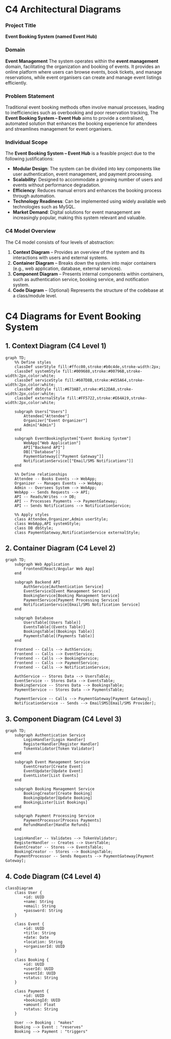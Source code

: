 # C4 Architectural Diagrams

### Project Title
**Event Booking System (named Event Hub)**

### Domain
**Event Management**
The system operates within the **event management** domain, facilitating the organization and booking of events. It provides an online platform where users can browse events, book tickets, and manage reservations, while event organisers can create and manage event listings efficiently.

### Problem Statement
Traditional event booking methods often involve manual processes, leading to inefficiencies such as overbooking and poor reservation tracking, The **Event Booking System – Event Hub** aims to provide a centralised, automated solution that enhances the booking experience for attendees and streamlines management for event organisers.

### Individual Scope
The **Event Booking System – Event Hub** is a feasible project due to the following justifications:
- **Modular Design**: The system can be divided into key components like user authentication, event management, and payment processing.
- **Scalability**: Designed to accommodate a growing number of users and events without performance degradation.
- **Efficiency**: Reduces manual errors and enhances the booking process through automation.
- **Technology Readiness**: Can be implemented using widely available web technologies such as MySQL.
- **Market Demand**: Digital solutions for event management are increasingly popular, making this system relevant and valuable.


### C4 Model Overview
The C4 model consists of four levels of abstraction:
1. **Context Diagram** – Provides an overview of the system and its interactions with users and external systems.
2. **Container Diagram** – Breaks down the system into major containers (e.g., web application, database, external services).
3. **Component Diagram** – Presents internal components within containers, such as authentication service, booking service, and notification system.
4. **Code Diagram** – (Optional) Represents the structure of the codebase at a class/module level.

# C4 Diagrams for Event Booking System

## 1. Context Diagram (C4 Level 1)

```mermaid
graph TD;
    %% Define styles
    classDef userStyle fill:#ffcc00,stroke:#b0c4de,stroke-width:2px;
    classDef systemStyle fill:#009688,stroke:#00796B,stroke-width:2px,color:white;
    classDef serviceStyle fill:#607D8B,stroke:#455A64,stroke-width:2px,color:white;
    classDef dbStyle fill:#673AB7,stroke:#512DA8,stroke-width:2px,color:white;
    classDef externalStyle fill:#FF5722,stroke:#E64A19,stroke-width:2px,color:white;
    
    subgraph Users["Users"]
        Attendee["Attendee"]
        Organizer["Event Organizer"]
        Admin["Admin"]
    end
    
    subgraph EventBookingSystem["Event Booking System"]
        WebApp["Web Application"]
        API["Backend API"]
        DB[("Database")]
        PaymentGateway[["Payment Gateway"]]
        NotificationService[["Email/SMS Notifications"]]
    end
    
    %% Define relationships
    Attendee -- Books Events --> WebApp;
    Organizer -- Manages Events --> WebApp;
    Admin -- Oversees System --> WebApp;
    WebApp -- Sends Requests --> API;
    API -- Reads/Writes --> DB;
    API -- Processes Payments --> PaymentGateway;
    API -- Sends Notifications --> NotificationService;

    %% Apply styles
    class Attendee,Organizer,Admin userStyle;
    class WebApp,API systemStyle;
    class DB dbStyle;
    class PaymentGateway,NotificationService externalStyle;

```

## 2. Container Diagram (C4 Level 2)
```mermaid
graph TD;
    subgraph Web Application
        Frontend[React/Angular Web App]
    end
    
    subgraph Backend API
        AuthService[Authentication Service]
        EventService[Event Management Service]
        BookingService[Booking Management Service]
        PaymentService[Payment Processing Service]
        NotificationService[Email/SMS Notification Service]
    end
    
    subgraph Database
        UsersTable[(Users Table)]
        EventsTable[(Events Table)]
        BookingsTable[(Bookings Table)]
        PaymentsTable[(Payments Table)]
    end
    
    Frontend -- Calls --> AuthService;
    Frontend -- Calls --> EventService;
    Frontend -- Calls --> BookingService;
    Frontend -- Calls --> PaymentService;
    Frontend -- Calls --> NotificationService;
    
    AuthService -- Stores Data --> UsersTable;
    EventService -- Stores Data --> EventsTable;
    BookingService -- Stores Data --> BookingsTable;
    PaymentService -- Stores Data --> PaymentsTable;
    
    PaymentService -- Calls --> PaymentGateway[Payment Gateway];
    NotificationService -- Sends --> EmailSMS[Email/SMS Provider];
```

## 3. Component Diagram (C4 Level 3)
```mermaid
graph TD;
    subgraph Authentication Service
        LoginHandler[Login Handler]
        RegisterHandler[Register Handler]
        TokenValidator[Token Validator]
    end
    
    subgraph Event Management Service
        EventCreator[Create Event]
        EventUpdater[Update Event]
        EventLister[List Events]
    end
    
    subgraph Booking Management Service
        BookingCreator[Create Booking]
        BookingUpdater[Update Booking]
        BookingLister[List Bookings]
    end
    
    subgraph Payment Processing Service
        PaymentProcessor[Process Payments]
        RefundHandler[Handle Refunds]
    end
    
    LoginHandler -- Validates --> TokenValidator;
    RegisterHandler -- Creates --> UsersTable;
    EventCreator -- Stores --> EventsTable;
    BookingCreator -- Stores --> BookingsTable;
    PaymentProcessor -- Sends Requests --> PaymentGateway[Payment Gateway];
```

## 4. Code Diagram (C4 Level 4) 
```mermaid
classDiagram
    class User {
        +id: UUID
        +name: String
        +email: String
        +password: String
    }
    
    class Event {
        +id: UUID
        +title: String
        +date: Date
        +location: String
        +organiserId: UUID
    }
    
    class Booking {
        +id: UUID
        +userId: UUID
        +eventId: UUID
        +status: String
    }
    
    class Payment {
        +id: UUID
        +bookingId: UUID
        +amount: Float
        +status: String
    }
    
    User --> Booking : "makes"
    Booking --> Event : "reserves"
    Booking --> Payment : "triggers"
```

